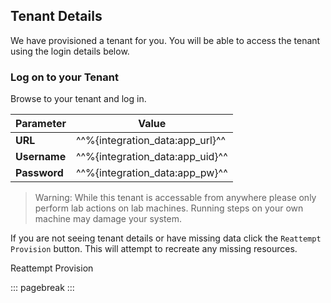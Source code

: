 ## Tenant Details
We have provisioned a tenant for you.  You will be able to access the tenant using the login details below.

### Log on to your Tenant
Browse to your tenant and log in.

|   Parameter  | Value               |
|--------------|---------------------|
| **URL**      | ^^%{integration_data:app_url}^^ |
| **Username** | ^^%{integration_data:app_uid}^^ |
| **Password** | ^^%{integration_data:app_pw}^^  |


>Warning: While this tenant is accessable from anywhere please only perform lab actions on lab machines.  Running steps on your own machine may damage your system.

If you are not seeing tenant details or have missing data click the `Reattempt Provision` button.  This will attempt to recreate any missing resources.

<p>
	<x-command contenteditable="false" data-activate="false" data-attempts="" data-blocking="" data-command='invoke "build"' data-command-type="system" data-description="This will rerun the provisioning script and attempt to build any missing resources" data-guid="d79aa5b1-cbb2-4a88-b96c-4ef26d3f4938" data-spinner="all" data-target="%{script_vm_host}" data-timeout="0" title="This will rerun the provisioning script and attempt to build any missing resources">Reattempt Provision</x-command>
</p>

::: pagebreak :::